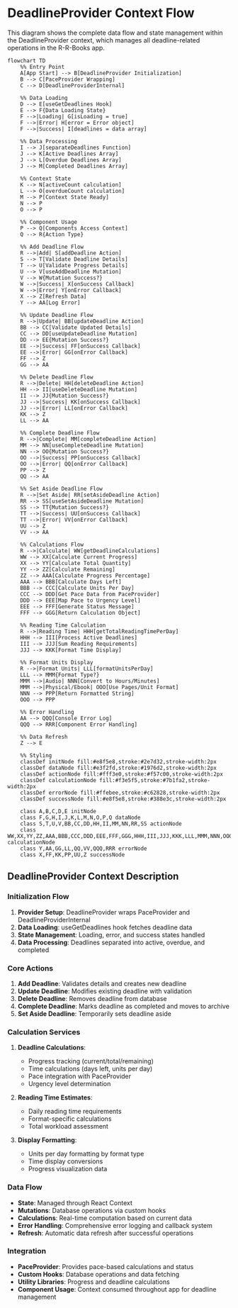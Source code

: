 # DeadlineProvider Context Flow

This diagram shows the complete data flow and state management within the DeadlineProvider context, which manages all deadline-related operations in the R-R-Books app.

```mermaid
flowchart TD
    %% Entry Point
    A[App Start] --> B[DeadlineProvider Initialization]
    B --> C[PaceProvider Wrapping]
    C --> D[DeadlineProviderInternal]
    
    %% Data Loading
    D --> E[useGetDeadlines Hook]
    E --> F{Data Loading State}
    F -->|Loading| G[isLoading = true]
    F -->|Error| H[error = Error object]
    F -->|Success| I[deadlines = data array]
    
    %% Data Processing
    I --> J[separateDeadlines Function]
    J --> K[Active Deadlines Array]
    J --> L[Overdue Deadlines Array]
    J --> M[Completed Deadlines Array]
    
    %% Context State
    K --> N[activeCount calculation]
    L --> O[overdueCount calculation]
    M --> P[Context State Ready]
    N --> P
    O --> P
    
    %% Component Usage
    P --> Q[Components Access Context]
    Q --> R{Action Type}
    
    %% Add Deadline Flow
    R -->|Add| S[addDeadline Action]
    S --> T[Validate Deadline Details]
    T --> U[Validate Progress Details]
    U --> V[useAddDeadline Mutation]
    V --> W{Mutation Success?}
    W -->|Success| X[onSuccess Callback]
    W -->|Error| Y[onError Callback]
    X --> Z[Refresh Data]
    Y --> AA[Log Error]
    
    %% Update Deadline Flow
    R -->|Update| BB[updateDeadline Action]
    BB --> CC[Validate Updated Details]
    CC --> DD[useUpdateDeadline Mutation]
    DD --> EE{Mutation Success?}
    EE -->|Success| FF[onSuccess Callback]
    EE -->|Error| GG[onError Callback]
    FF --> Z
    GG --> AA
    
    %% Delete Deadline Flow
    R -->|Delete| HH[deleteDeadline Action]
    HH --> II[useDeleteDeadline Mutation]
    II --> JJ{Mutation Success?}
    JJ -->|Success| KK[onSuccess Callback]
    JJ -->|Error| LL[onError Callback]
    KK --> Z
    LL --> AA
    
    %% Complete Deadline Flow
    R -->|Complete| MM[completeDeadline Action]
    MM --> NN[useCompleteDeadline Mutation]
    NN --> OO{Mutation Success?}
    OO -->|Success| PP[onSuccess Callback]
    OO -->|Error| QQ[onError Callback]
    PP --> Z
    QQ --> AA
    
    %% Set Aside Deadline Flow
    R -->|Set Aside| RR[setAsideDeadline Action]
    RR --> SS[useSetAsideDeadline Mutation]
    SS --> TT{Mutation Success?}
    TT -->|Success| UU[onSuccess Callback]
    TT -->|Error| VV[onError Callback]
    UU --> Z
    VV --> AA
    
    %% Calculations Flow
    R -->|Calculate| WW[getDeadlineCalculations]
    WW --> XX[Calculate Current Progress]
    XX --> YY[Calculate Total Quantity]
    YY --> ZZ[Calculate Remaining]
    ZZ --> AAA[Calculate Progress Percentage]
    AAA --> BBB[Calculate Days Left]
    BBB --> CCC[Calculate Units Per Day]
    CCC --> DDD[Get Pace Data from PaceProvider]
    DDD --> EEE[Map Pace to Urgency Level]
    EEE --> FFF[Generate Status Message]
    FFF --> GGG[Return Calculation Object]
    
    %% Reading Time Calculation
    R -->|Reading Time| HHH[getTotalReadingTimePerDay]
    HHH --> III[Process Active Deadlines]
    III --> JJJ[Sum Reading Requirements]
    JJJ --> KKK[Format Time Display]
    
    %% Format Units Display
    R -->|Format Units| LLL[formatUnitsPerDay]
    LLL --> MMM{Format Type?}
    MMM -->|Audio| NNN[Convert to Hours/Minutes]
    MMM -->|Physical/Ebook| OOO[Use Pages/Unit Format]
    NNN --> PPP[Return Formatted String]
    OOO --> PPP
    
    %% Error Handling
    AA --> QQQ[Console Error Log]
    QQQ --> RRR[Component Error Handling]
    
    %% Data Refresh
    Z --> E
    
    %% Styling
    classDef initNode fill:#e8f5e8,stroke:#2e7d32,stroke-width:2px
    classDef dataNode fill:#e3f2fd,stroke:#1976d2,stroke-width:2px
    classDef actionNode fill:#fff3e0,stroke:#f57c00,stroke-width:2px
    classDef calculationNode fill:#f3e5f5,stroke:#7b1fa2,stroke-width:2px
    classDef errorNode fill:#ffebee,stroke:#c62828,stroke-width:2px
    classDef successNode fill:#e8f5e8,stroke:#388e3c,stroke-width:2px
    
    class A,B,C,D,E initNode
    class F,G,H,I,J,K,L,M,N,O,P,Q dataNode
    class S,T,U,V,BB,CC,DD,HH,II,MM,NN,RR,SS actionNode
    class WW,XX,YY,ZZ,AAA,BBB,CCC,DDD,EEE,FFF,GGG,HHH,III,JJJ,KKK,LLL,MMM,NNN,OOO calculationNode
    class Y,AA,GG,LL,QQ,VV,QQQ,RRR errorNode
    class X,FF,KK,PP,UU,Z successNode
```

## DeadlineProvider Context Description

### Initialization Flow
1. **Provider Setup**: DeadlineProvider wraps PaceProvider and DeadlineProviderInternal
2. **Data Loading**: useGetDeadlines hook fetches deadline data
3. **State Management**: Loading, error, and success states handled
4. **Data Processing**: Deadlines separated into active, overdue, and completed

### Core Actions
1. **Add Deadline**: Validates details and creates new deadline
2. **Update Deadline**: Modifies existing deadline with validation
3. **Delete Deadline**: Removes deadline from database
4. **Complete Deadline**: Marks deadline as completed and moves to archive
5. **Set Aside Deadline**: Temporarily sets deadline aside

### Calculation Services
1. **Deadline Calculations**: 
   - Progress tracking (current/total/remaining)
   - Time calculations (days left, units per day)
   - Pace integration with PaceProvider
   - Urgency level determination

2. **Reading Time Estimates**:
   - Daily reading time requirements
   - Format-specific calculations
   - Total workload assessment

3. **Display Formatting**:
   - Units per day formatting by format type
   - Time display conversions
   - Progress visualization data

### Data Flow
- **State**: Managed through React Context
- **Mutations**: Database operations via custom hooks
- **Calculations**: Real-time computation based on current data
- **Error Handling**: Comprehensive error logging and callback system
- **Refresh**: Automatic data refresh after successful operations

### Integration
- **PaceProvider**: Provides pace-based calculations and status
- **Custom Hooks**: Database operations and data fetching
- **Utility Libraries**: Progress and deadline calculations
- **Component Usage**: Context consumed throughout app for deadline management 
